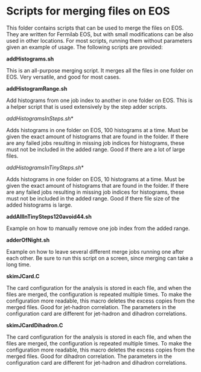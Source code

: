 # Scripts for merging files on EOS

This folder contains scripts that can be used to merge the files on EOS. They are written for Fermilab EOS, but with small modifications can be also used in other locations. For most scripts, running them without parameters given an example of usage. The following scripts are provided:

**addHistograms.sh**

This is an all-purpose merging script. It merges all the files in one folder on EOS. Very versatile, and good for most cases.

**addHistogramRange.sh**

Add histograms from one job index to another in one folder on EOS. This is a helper script that is used extensively by the step adder scripts.

**addHistogramsInSteps*.sh**

Adds histograms in one folder on EOS, 100 histograms at a time. Must be given the exact amount of histograms that are found in the folder. If there are any failed jobs resulting in missing job indices for histograms, these must not be included in the added range. Good if there are a lot of large files.

**addHistogramsInTinySteps*.sh**

Adds histograms in one folder on EOS, 10 histograms at a time. Must be given the exact amount of histograms that are found in the folder. If there are any failed jobs resulting in missing job indices for histograms, these must not be included in the added range. Good if there file size of the added histograms is large.

**addAllInTinySteps120avoid44.sh**

Example on how to manually remove one job index from the added range.

**adderOfNight.sh**

Example on how to leave several different merge jobs running one after each other. Be sure to run this script on a screen, since merging can take a long time.

**skimJCard.C**

The card configuration for the analysis is stored in each file, and when the files are merged, the configuration is repeated multiple times. To make the configuration more readable, this macro deletes the excess copies from the merged files. Good for jet-hadron correlation. The parameters in the configuration card are different for jet-hadron and dihadron correlations.

**skimJCardDihadron.C**

The card configuration for the analysis is stored in each file, and when the files are merged, the configuration is repeated multiple times. To make the configuration more readable, this macro deletes the excess copies from the merged files. Good for dihadron correlation. The parameters in the configuration card are different for jet-hadron and dihadron correlations.
